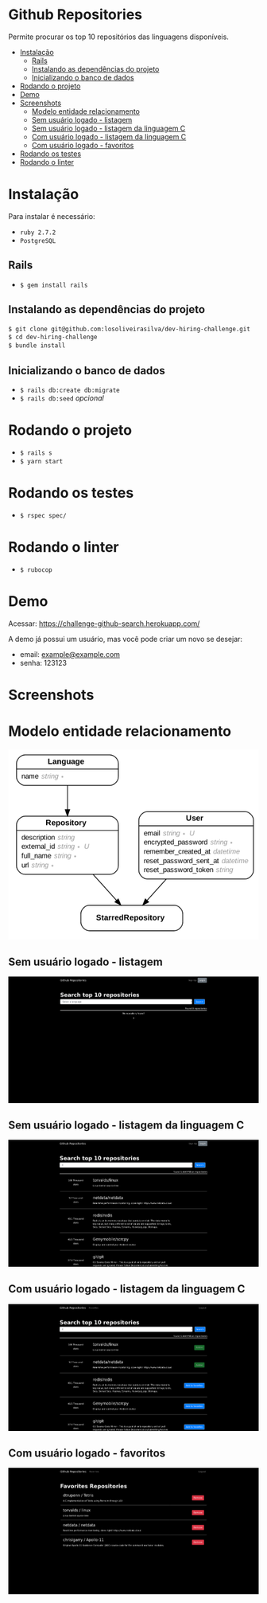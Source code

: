 # Github Repositories

Permite procurar os top 10 repositórios das linguagens disponíveis.

- [Instalação](#instalação)
  - [Rails](#rails)
  - [Instalando as dependências do projeto](#instalando-as-dependências-do-projeto)
  - [Inicializando o banco de dados](#inicializando-o-banco-de-dados)
- [Rodando o projeto](#rodando-o-projeto)
- [Demo](#demo)
- [Screenshots](#screenshots)
  - [Modelo entidade relacionamento](#modelo-entidade-relacionamento)
  - [Sem usuário logado - listagem](#sem-usuário-logado---listagem)
  - [Sem usuário logado - listagem da linguagem C](#sem-usuário-logado---listagem-da-linguagem-c)
  - [Com usuário logado - listagem da linguagem C](#com-usuário-logado---listagem-da-linguagem-c)
  - [Com usuário logado - favoritos](#com-usuário-logado---favoritos)
- [Rodando os testes](#rodando-os-testes)
- [Rodando o linter](#rodando-o-linter)


# Instalação
Para instalar é necessário:
- `ruby 2.7.2`
- `PostgreSQL`

## Rails
- `$ gem install rails`

## Instalando as dependências do projeto
```bash
$ git clone git@github.com:losoliveirasilva/dev-hiring-challenge.git
$ cd dev-hiring-challenge
$ bundle install
```
## Inicializando o banco de dados
- `$ rails db:create db:migrate`
- `$ rails db:seed` _opcional_

# Rodando o projeto
- `$ rails s`
- `$ yarn start`

# Rodando os testes
- `$ rspec spec/`

# Rodando o linter
- `$ rubocop`

# Demo
Acessar: https://challenge-github-search.herokuapp.com/

A demo já possui um usuário, mas você pode criar um novo se desejar:
- email: example@example.com
- senha: 123123

# Screenshots

# Modelo entidade relacionamento
![Entity Relationship Diagram](doc/screenshots/erd.png)

## Sem usuário logado - listagem
![No user - blank list](doc/screenshots/no-user-empty.png)

## Sem usuário logado - listagem da linguagem C
![No user - C list](doc/screenshots/no-user-c.png)

## Com usuário logado - listagem da linguagem C
![No user - C list](doc/screenshots/user-c.png)

## Com usuário logado - favoritos
![No user - C list](doc/screenshots/user-starred.png)
